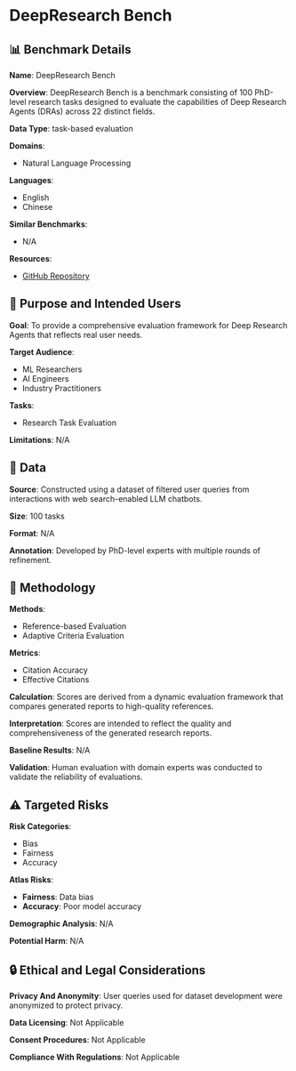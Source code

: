 # DeepResearch Bench

## 📊 Benchmark Details

**Name**: DeepResearch Bench

**Overview**: DeepResearch Bench is a benchmark consisting of 100 PhD-level research tasks designed to evaluate the capabilities of Deep Research Agents (DRAs) across 22 distinct fields.

**Data Type**: task-based evaluation

**Domains**:
- Natural Language Processing

**Languages**:
- English
- Chinese

**Similar Benchmarks**:
- N/A

**Resources**:
- [GitHub Repository](https://github.com/Ayanami0730/deep_research_bench)

## 🎯 Purpose and Intended Users

**Goal**: To provide a comprehensive evaluation framework for Deep Research Agents that reflects real user needs.

**Target Audience**:
- ML Researchers
- AI Engineers
- Industry Practitioners

**Tasks**:
- Research Task Evaluation

**Limitations**: N/A

## 💾 Data

**Source**: Constructed using a dataset of filtered user queries from interactions with web search-enabled LLM chatbots.

**Size**: 100 tasks

**Format**: N/A

**Annotation**: Developed by PhD-level experts with multiple rounds of refinement.

## 🔬 Methodology

**Methods**:
- Reference-based Evaluation
- Adaptive Criteria Evaluation

**Metrics**:
- Citation Accuracy
- Effective Citations

**Calculation**: Scores are derived from a dynamic evaluation framework that compares generated reports to high-quality references.

**Interpretation**: Scores are intended to reflect the quality and comprehensiveness of the generated research reports.

**Baseline Results**: N/A

**Validation**: Human evaluation with domain experts was conducted to validate the reliability of evaluations.

## ⚠️ Targeted Risks

**Risk Categories**:
- Bias
- Fairness
- Accuracy

**Atlas Risks**:
- **Fairness**: Data bias
- **Accuracy**: Poor model accuracy

**Demographic Analysis**: N/A

**Potential Harm**: N/A

## 🔒 Ethical and Legal Considerations

**Privacy And Anonymity**: User queries used for dataset development were anonymized to protect privacy.

**Data Licensing**: Not Applicable

**Consent Procedures**: Not Applicable

**Compliance With Regulations**: Not Applicable
